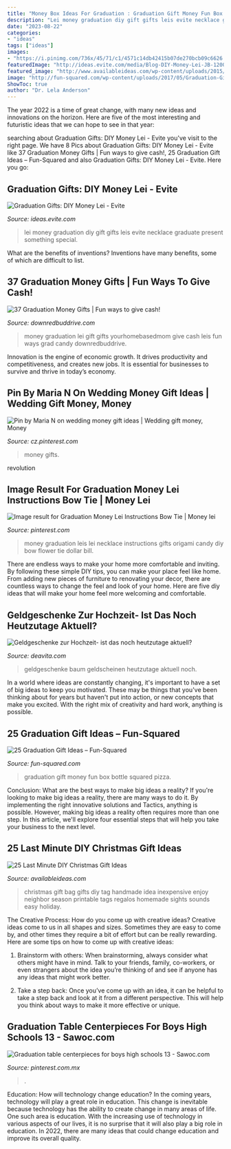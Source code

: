```yaml
---
title: "Money Box Ideas For Graduation : Graduation Gift Money Fun Box Bottle Squared Pizza"
description: "Lei money graduation diy gift gifts leis evite necklace graduate present something special"
date: "2023-08-22"
categories:
- "ideas"
tags: ["ideas"]
images:
- "https://i.pinimg.com/736x/45/71/c1/4571c14db42415b07de270bcb09c6626.jpg"
featuredImage: "http://ideas.evite.com/media/Blog-DIY-Money-Lei-JB-1200.jpg"
featured_image: "http://www.availableideas.com/wp-content/uploads/2015/11/Christmas-Gift-Ideas-7.jpg"
image: "http://fun-squared.com/wp-content/uploads/2017/05/Graduation-Gift-Bottle-Set.jpg"
ShowToc: true
author: "Dr. Lela Anderson"
---
```



The year 2022 is a time of great change, with many new ideas and innovations on the horizon. Here are five of the most interesting and futuristic ideas that we can hope to see in that year:

	

		
searching about Graduation Gifts: DIY Money Lei - Evite you've visit to the right page. We have 8 Pics about Graduation Gifts: DIY Money Lei - Evite like 37 Graduation Money Gifts | Fun ways to give cash!, 25 Graduation Gift Ideas – Fun-Squared and also Graduation Gifts: DIY Money Lei - Evite. Here you go:
		
    
## Graduation Gifts: DIY Money Lei - Evite

<img loading=lazy src="http://ideas.evite.com/media/Blog-DIY-Money-Lei-JB-1200.jpg" onerror="this.onerror=null;this.src='https://tse3.mm.bing.net/th?id=OIP.lwTMuhtYmLkOEMtWMrV8kAHaLH&amp;pid=15.1';" alt="Graduation Gifts: DIY Money Lei - Evite">

_Source: ideas.evite.com_

>lei money graduation diy gift gifts leis evite necklace graduate present something special. 

	

What are the benefits of inventions?
Inventions have many benefits, some of which are difficult to list.

    
## 37 Graduation Money Gifts | Fun Ways To Give Cash!

<img loading=lazy src="http://www.downredbuddrive.com/wp-content/uploads/2019/04/Money-Lei.jpg" onerror="this.onerror=null;this.src='https://tse4.mm.bing.net/th?id=OIP.TPfCho0T9mvQho1VMGwWkgHaKr&amp;pid=15.1';" alt="37 Graduation Money Gifts | Fun ways to give cash!">

_Source: downredbuddrive.com_

>money graduation lei gift gifts yourhomebasedmom give cash leis fun ways grad candy downredbuddrive. 

	

Innovation is the engine of economic growth. It drives productivity and competitiveness, and creates new jobs. It is essential for businesses to survive and thrive in today’s economy.

    
## Pin By Maria N On Wedding Money Gift Ideas | Wedding Gift Money, Money

<img loading=lazy src="https://i.pinimg.com/736x/b3/56/93/b356933d8de14bc845b231834207a81e.jpg" onerror="this.onerror=null;this.src='https://tse2.mm.bing.net/th?id=OIP.evwmOLIytyf3uTU7xoYLEgHaJ3&amp;pid=15.1';" alt="Pin by Maria N on wedding money gift ideas | Wedding gift money, Money">

_Source: cz.pinterest.com_

>money gifts. 

	

revolution

    
## Image Result For Graduation Money Lei Instructions Bow Tie | Money Lei

<img loading=lazy src="https://i.pinimg.com/736x/1f/83/e1/1f83e1b3a5fd8e31b941713336362e39.jpg" onerror="this.onerror=null;this.src='https://tse3.mm.bing.net/th?id=OIP.9cfvMoCcoKaqk8RHJF_JIwHaJ5&amp;pid=15.1';" alt="Image result for Graduation Money Lei Instructions Bow Tie | Money lei">

_Source: pinterest.com_

>money graduation leis lei necklace instructions gifts origami candy diy bow flower tie dollar bill. 

	

There are endless ways to make your home more comfortable and inviting. By following these simple DIY tips, you can make your place feel like home. From adding new pieces of furniture to renovating your decor, there are countless ways to change the feel and look of your home. Here are five diy ideas that will make your home feel more welcoming and comfortable.

    
## Geldgeschenke Zur Hochzeit- Ist Das Noch Heutzutage Aktuell?

<img loading=lazy src="https://deavita.com/wp-content/uploads/2015/02/einen-größeren-Baum-mit-Geldscheinen.jpg" onerror="this.onerror=null;this.src='https://tse4.mm.bing.net/th?id=OIP.LqMfBJMHoAp_Xh60kywPFAHaJ4&amp;pid=15.1';" alt="Geldgeschenke zur Hochzeit- ist das noch heutzutage aktuell?">

_Source: deavita.com_

>geldgeschenke baum geldscheinen heutzutage aktuell noch. 

	

In a world where ideas are constantly changing, it's important to have a set of big ideas to keep you motivated. These may be things that you've been thinking about for years but haven't put into action, or new concepts that make you excited. With the right mix of creativity and hard work, anything is possible.

    
## 25 Graduation Gift Ideas – Fun-Squared

<img loading=lazy src="http://fun-squared.com/wp-content/uploads/2017/05/Graduation-Gift-Bottle-Set.jpg" onerror="this.onerror=null;this.src='https://tse1.mm.bing.net/th?id=OIP.ufxPRLvLFBJuquUWCMWoowHaKT&amp;pid=15.1';" alt="25 Graduation Gift Ideas – Fun-Squared">

_Source: fun-squared.com_

>graduation gift money fun box bottle squared pizza. 

	

Conclusion: What are the best ways to make big ideas a reality?
If you're looking to make big ideas a reality, there are many ways to do it. By implementing the right innovative solutions and Tactics, anything is possible. However, making big ideas a reality often requires more than one step. In this article, we'll explore four essential steps that will help you take your business to the next level.

    
## 25 Last Minute DIY Christmas Gift Ideas

<img loading=lazy src="http://www.availableideas.com/wp-content/uploads/2015/11/Christmas-Gift-Ideas-7.jpg" onerror="this.onerror=null;this.src='https://tse4.mm.bing.net/th?id=OIP.shA6tvp2tf_XpzW22xxGqAHaLH&amp;pid=15.1';" alt="25 Last Minute DIY Christmas Gift Ideas">

_Source: availableideas.com_

>christmas gift bag gifts diy tag handmade idea inexpensive enjoy neighbor season printable tags regalos homemade sights sounds easy holiday. 

	

The Creative Process: How do you come up with creative ideas?
Creative ideas come to us in all shapes and sizes. Sometimes they are easy to come by, and other times they require a bit of effort but can be really rewarding. Here are some tips on how to come up with creative ideas:
1. Brainstorm with others: When brainstorming, always consider what others might have in mind. Talk to your friends, family, co-workers, or even strangers about the idea you’re thinking of and see if anyone has any ideas that might work better.

2. Take a step back: Once you’ve come up with an idea, it can be helpful to take a step back and look at it from a different perspective. This will help you think about ways to make it more effective or unique.


    
## Graduation Table Centerpieces For Boys High Schools 13 - Sawoc.com

<img loading=lazy src="https://i.pinimg.com/736x/45/71/c1/4571c14db42415b07de270bcb09c6626.jpg" onerror="this.onerror=null;this.src='https://tse4.mm.bing.net/th?id=OIP.--L7gse0sEO0Ky2YsPZvFgHaFu&amp;pid=15.1';" alt="Graduation table centerpieces for boys high schools 13 - Sawoc.com">

_Source: pinterest.com.mx_

>. 

	

Education: How will technology change education?
In the coming years, technology will play a great role in education. This change is inevitable because technology has the ability to create change in many areas of life. One such area is education. With the increasing use of technology in various aspects of our lives, it is no surprise that it will also play a big role in education. In 2022, there are many ideas that could change education and improve its overall quality.

